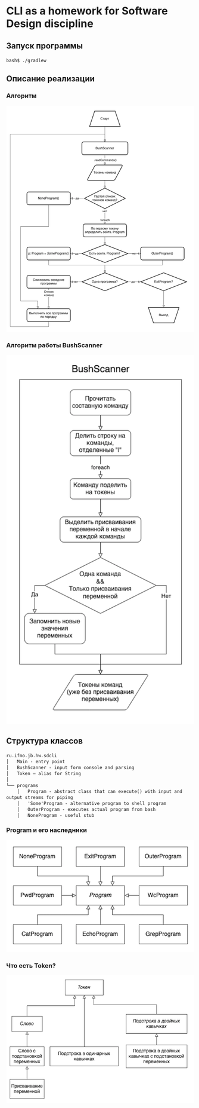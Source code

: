 # CLI as a homework for Software Design discipline

## Запуск программы

`bash$ ./gradlew`


## Описание реализации

### Алгоритм

![main_algorithm.png](readme_images/main_algorithm.png)

### Алгоритм работы BushScanner

![bush_scanner_algorithm.png](readme_images/bush_scanner_algorithm.png)

## Структура классов

```
ru.ifmo.jb.hw.sdcli
│   Main - entry point
│   BushScanner - input form console and parsing
│   Token – alias for String
│   
└── programs
    │   Program - abstract class that can execute() with input and output streams for piping
    │   'Some'Program - alternative program to shell program
    │   OuterProgram - executes actual program from bash
    │   NoneProgram - useful stub
```

### Program и его наследники

![program_inheritance.png](readme_images/program_inheritance.png)

### Что есть Token?

![token.png](readme_images/token.png)